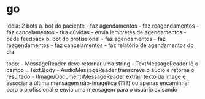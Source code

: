 # go

ideia:
    2 bots 
        a. bot do paciente
            - faz agendamentos
            - faz reagendamentos
            - faz cancelamentos
            - tira dúvidas
            - envia lembretes de agendamentos
            - pede feedback
        b. bot do profissional
            - faz agendamentos
            - faz reagendamentos
            - faz cancelamentos
            - faz relatório de agendamentos do dia


todo:
    - MessageReader deve retornar uma string
        - TextMessageReader lê o campo ...Text.Body
        - AudioMessageReader transcreve o áudio e retorna o resultado
        - (Image/Document)MessageReader extrair texto da image e associar a última mensagem não-imagética (???) ou apenas encaminhar para o profissional e envia uma mensagem para o usuário avisando
